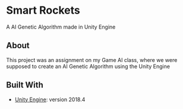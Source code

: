 # Smart Rockets
A AI Genetic Algorithm made in Unity Engine

## About
This project was an assignment on my Game AI class, where we were supposed to create an AI Genetic Algorithm using the Unity Engine

## Built With
- [Unity Engine](https://unity.com/): version 2018.4
